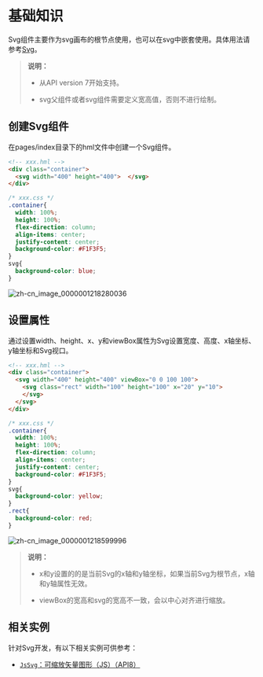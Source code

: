# 基础知识


Svg组件主要作为svg画布的根节点使用，也可以在svg中嵌套使用。具体用法请参考[Svg](../reference/arkui-js/js-components-svg.md)。


> **说明：**
> - 从API version 7开始支持。
>
> - svg父组件或者svg组件需要定义宽高值，否则不进行绘制。


## 创建Svg组件

在pages/index目录下的hml文件中创建一个Svg组件。


```html
<!-- xxx.hml -->
<div class="container">
  <svg width="400" height="400">  </svg>
</div>
```


```css
/* xxx.css */
.container{
  width: 100%;
  height: 100%;
  flex-direction: column;
  align-items: center;
  justify-content: center;
  background-color: #F1F3F5;
}
svg{
  background-color: blue;
}
```

![zh-cn_image_0000001218280036](figures/zh-cn_image_0000001218280036.png)


## 设置属性

通过设置width、height、x、y和viewBox属性为Svg设置宽度、高度、x轴坐标、y轴坐标和Svg视口。


```html
<!-- xxx.hml -->
<div class="container">
  <svg width="400" height="400" viewBox="0 0 100 100">    
    <svg class="rect" width="100" height="100" x="20" y="10">    
    </svg>  
  </svg>
</div>
```


```css
/* xxx.css */
.container{
  width: 100%;
  height: 100%;
  flex-direction: column;
  align-items: center;
  justify-content: center;
  background-color: #F1F3F5;
}
svg{
  background-color: yellow;
}
.rect{
  background-color: red;
}
```

![zh-cn_image_0000001218599996](figures/zh-cn_image_0000001218599996.png)

> **说明：**
> - x和y设置的的是当前Svg的x轴和y轴坐标，如果当前Svg为根节点，x轴和y轴属性无效。
>
> - viewBox的宽高和svg的宽高不一致，会以中心对齐进行缩放。


## 相关实例

针对Svg开发，有以下相关实例可供参考：

- [`JsSvg`：可缩放矢量图形（JS）（API8）](https://gitee.com/openharmony/applications_app_samples/tree/OpenHarmony-3.2-Beta5/UI/JsSvg)

